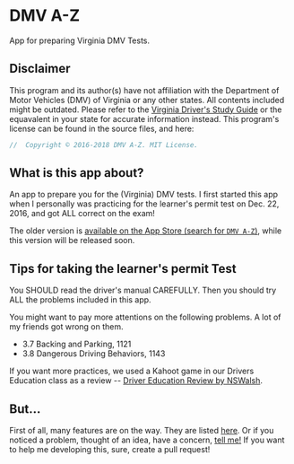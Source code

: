 # DMV A-Z

App for preparing Virginia DMV Tests.

## Disclaimer

This program and its author(s) have not affiliation with the Department of Motor Vehicles (DMV) of Virginia or any other states. All contents included might be outdated. Please refer to the [Virginia Driver's Study Guide](https://www.dmv.virginia.gov/dmv-manuals/#/sections/manual/1) or the equavalent in your state for accurate information instead. This program's license can be found in the source files, and here:

```swift
//  Copyright © 2016-2018 DMV A-Z. MIT License.
```

## What is this app about?

An app to prepare you for the (Virginia) DMV tests. I first started this app when I personally was practicing for the learner's permit test on Dec. 22, 2016, and got ALL correct on the exam!

The older version is [available on the App Store (search for `DMV A-Z`)](https://itunes.apple.com/app/id1193281712), while this version will be released soon.

## Tips for taking the learner's permit Test

You SHOULD read the driver's manual CAREFULLY. Then you should try ALL the problems included in this app. 

You might want to pay more attentions on the following problems. A lot of my friends got wrong on them.

- 3.7 Backing and Parking, 1121
- 3.8 Dangerous Driving Behaviors, 1143

If you want more practices, we used a Kahoot game in our Drivers Education class as a review -- [Driver Education Review by NSWalsh](https://play.kahoot.it/#/k/5e087226-a672-426e-b561-59f7d9f237ef/intro).

## But...

First of all, many features are on the way. They are listed [here](https://github.com/ApolloZhu/AZDMV/projects/1). Or if you noticed a problem, thought of an idea, have a concern, [tell me!](https://github.com/ApolloZhu/AZDMV/issues/new) If you want to help me developing this, sure, create a pull request!

